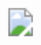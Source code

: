 <svg xmlns="http://www.w3.org/2000/svg" width="50" height="60">
                    <rect width="50" height="60" fill="transparent"/>
                    <image xlink:href="XXX Link Image" x="0" y="0" width="50" height="60"/>
                  </svg>
